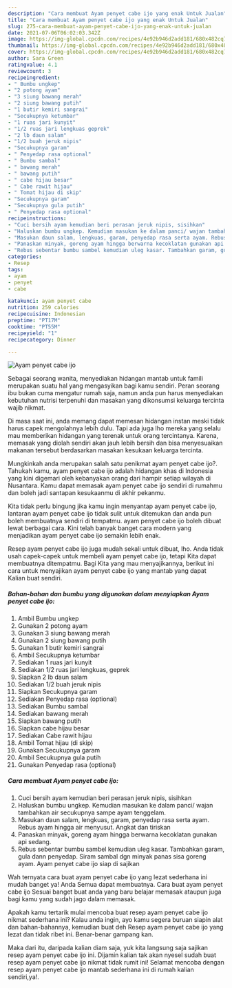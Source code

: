 ```yaml
---
description: "Cara membuat Ayam penyet cabe ijo yang enak Untuk Jualan"
title: "Cara membuat Ayam penyet cabe ijo yang enak Untuk Jualan"
slug: 275-cara-membuat-ayam-penyet-cabe-ijo-yang-enak-untuk-jualan
date: 2021-07-06T06:02:03.342Z
image: https://img-global.cpcdn.com/recipes/4e92b946d2add181/680x482cq70/ayam-penyet-cabe-ijo-foto-resep-utama.jpg
thumbnail: https://img-global.cpcdn.com/recipes/4e92b946d2add181/680x482cq70/ayam-penyet-cabe-ijo-foto-resep-utama.jpg
cover: https://img-global.cpcdn.com/recipes/4e92b946d2add181/680x482cq70/ayam-penyet-cabe-ijo-foto-resep-utama.jpg
author: Sara Green
ratingvalue: 4.1
reviewcount: 3
recipeingredient:
- " Bumbu ungkep"
- "2 potong ayam"
- "3 siung bawang merah"
- "2 siung bawang putih"
- "1 butir kemiri sangrai"
- "Secukupnya ketumbar"
- "1 ruas jari kunyit"
- "1/2 ruas jari lengkuas geprek"
- "2 lb daun salam"
- "1/2 buah jeruk nipis"
- "Secukupnya garam"
- " Penyedap rasa optional"
- " Bumbu sambal"
- " bawang merah"
- " bawang putih"
- " cabe hijau besar"
- " Cabe rawit hijau"
- " Tomat hijau di skip"
- "Secukupnya garam"
- "Secukupnya gula putih"
- " Penyedap rasa optional"
recipeinstructions:
- "Cuci bersih ayam kemudian beri perasan jeruk nipis, sisihkan"
- "Haluskan bumbu ungkep. Kemudian masukan ke dalam panci/ wajan tambahkan air secukupnya sampe ayam tenggelam."
- "Masukan daun salam, lengkuas, garam, penyedap rasa serta ayam. Rebus ayam hingga air menyusut. Angkat dan tiriskan"
- "Panaskan minyak, goreng ayam hingga berwarna kecoklatan gunakan api sedang."
- "Rebus sebentar bumbu sambel kemudian uleg kasar. Tambahkan garam, gula dann penyedap. Siram sambal dgn minyak panas sisa goreng ayam. Ayam penyet cabe ijo siap di sajikan"
categories:
- Resep
tags:
- ayam
- penyet
- cabe

katakunci: ayam penyet cabe 
nutrition: 259 calories
recipecuisine: Indonesian
preptime: "PT17M"
cooktime: "PT55M"
recipeyield: "1"
recipecategory: Dinner

---
```



![Ayam penyet cabe ijo](https://img-global.cpcdn.com/recipes/4e92b946d2add181/680x482cq70/ayam-penyet-cabe-ijo-foto-resep-utama.jpg)

Sebagai seorang wanita, menyediakan hidangan mantab untuk famili merupakan suatu hal yang mengasyikan bagi kamu sendiri. Peran seorang ibu bukan cuma mengatur rumah saja, namun anda pun harus menyediakan kebutuhan nutrisi terpenuhi dan masakan yang dikonsumsi keluarga tercinta wajib nikmat.

Di masa  saat ini, anda memang dapat memesan hidangan instan meski tidak harus capek mengolahnya lebih dulu. Tapi ada juga lho mereka yang selalu mau memberikan hidangan yang terenak untuk orang tercintanya. Karena, memasak yang diolah sendiri akan jauh lebih bersih dan bisa menyesuaikan makanan tersebut berdasarkan masakan kesukaan keluarga tercinta. 



Mungkinkah anda merupakan salah satu penikmat ayam penyet cabe ijo?. Tahukah kamu, ayam penyet cabe ijo adalah hidangan khas di Indonesia yang kini digemari oleh kebanyakan orang dari hampir setiap wilayah di Nusantara. Kamu dapat memasak ayam penyet cabe ijo sendiri di rumahmu dan boleh jadi santapan kesukaanmu di akhir pekanmu.

Kita tidak perlu bingung jika kamu ingin menyantap ayam penyet cabe ijo, lantaran ayam penyet cabe ijo tidak sulit untuk ditemukan dan anda pun boleh membuatnya sendiri di tempatmu. ayam penyet cabe ijo boleh dibuat lewat berbagai cara. Kini telah banyak banget cara modern yang menjadikan ayam penyet cabe ijo semakin lebih enak.

Resep ayam penyet cabe ijo juga mudah sekali untuk dibuat, lho. Anda tidak usah capek-capek untuk membeli ayam penyet cabe ijo, tetapi Kita dapat membuatnya ditempatmu. Bagi Kita yang mau menyajikannya, berikut ini cara untuk menyajikan ayam penyet cabe ijo yang mantab yang dapat Kalian buat sendiri.

<!--inarticleads1-->

##### Bahan-bahan dan bumbu yang digunakan dalam menyiapkan Ayam penyet cabe ijo:

1. Ambil  Bumbu ungkep
1. Gunakan 2 potong ayam
1. Gunakan 3 siung bawang merah
1. Gunakan 2 siung bawang putih
1. Gunakan 1 butir kemiri sangrai
1. Ambil Secukupnya ketumbar
1. Sediakan 1 ruas jari kunyit
1. Sediakan 1/2 ruas jari lengkuas, geprek
1. Siapkan 2 lb daun salam
1. Sediakan 1/2 buah jeruk nipis
1. Siapkan Secukupnya garam
1. Sediakan  Penyedap rasa (optional)
1. Sediakan  Bumbu sambal
1. Sediakan  bawang merah
1. Siapkan  bawang putih
1. Siapkan  cabe hijau besar
1. Sediakan  Cabe rawit hijau
1. Ambil  Tomat hijau (di skip)
1. Gunakan Secukupnya garam
1. Ambil Secukupnya gula putih
1. Gunakan  Penyedap rasa (optional)




<!--inarticleads2-->

##### Cara membuat Ayam penyet cabe ijo:

1. Cuci bersih ayam kemudian beri perasan jeruk nipis, sisihkan
1. Haluskan bumbu ungkep. Kemudian masukan ke dalam panci/ wajan tambahkan air secukupnya sampe ayam tenggelam.
1. Masukan daun salam, lengkuas, garam, penyedap rasa serta ayam. Rebus ayam hingga air menyusut. Angkat dan tiriskan
1. Panaskan minyak, goreng ayam hingga berwarna kecoklatan gunakan api sedang.
1. Rebus sebentar bumbu sambel kemudian uleg kasar. Tambahkan garam, gula dann penyedap. Siram sambal dgn minyak panas sisa goreng ayam. Ayam penyet cabe ijo siap di sajikan




Wah ternyata cara buat ayam penyet cabe ijo yang lezat sederhana ini mudah banget ya! Anda Semua dapat membuatnya. Cara buat ayam penyet cabe ijo Sesuai banget buat anda yang baru belajar memasak ataupun juga bagi kamu yang sudah jago dalam memasak.

Apakah kamu tertarik mulai mencoba buat resep ayam penyet cabe ijo nikmat sederhana ini? Kalau anda ingin, ayo kamu segera buruan siapin alat dan bahan-bahannya, kemudian buat deh Resep ayam penyet cabe ijo yang lezat dan tidak ribet ini. Benar-benar gampang kan. 

Maka dari itu, daripada kalian diam saja, yuk kita langsung saja sajikan resep ayam penyet cabe ijo ini. Dijamin kalian tak akan nyesel sudah buat resep ayam penyet cabe ijo nikmat tidak rumit ini! Selamat mencoba dengan resep ayam penyet cabe ijo mantab sederhana ini di rumah kalian sendiri,ya!.

